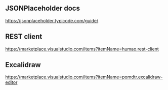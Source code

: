 ## JSONPlaceholder docs
https://jsonplaceholder.typicode.com/guide/

## REST client
https://marketplace.visualstudio.com/items?itemName=humao.rest-client

## Excalidraw
https://marketplace.visualstudio.com/items?itemName=pomdtr.excalidraw-editor
